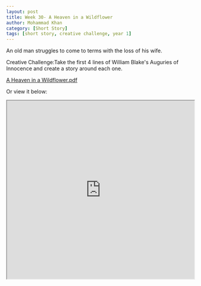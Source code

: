 ```yaml
---
layout: post
title: Week 30- A Heaven in a Wildflower
author: Mohammad Khan
category: [Short Story]
tags: [short story, creative challenge, year 1]
---
```

An old man struggles to come to terms with the loss of his wife.


Creative Challenge:Take the first 4 lines of William Blake's Auguries of Innocence and create a story around each one.


<p><a href="https://drive.google.com/file/d/164xo2OVyOiHG3uMf4t7J1fTd5zRqbppA/view?usp=sharing">
A Heaven in a Wildflower.pdf</a></p>

Or view it below: 
<iframe src="https://drive.google.com/file/d/164xo2OVyOiHG3uMf4t7J1fTd5zRqbppA/preview" width="100%" height="480" allow="autoplay"></iframe>